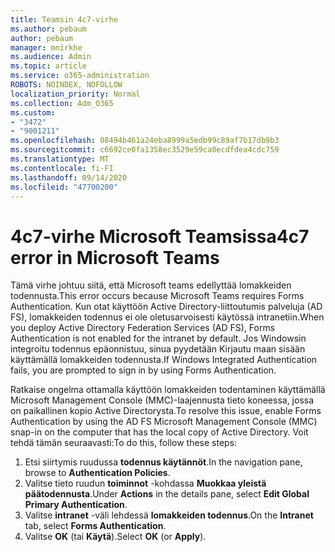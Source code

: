 ```yaml
---
title: Teamsin 4c7-virhe
ms.author: pebaum
author: pebaum
manager: mnirkhe
ms.audience: Admin
ms.topic: article
ms.service: o365-administration
ROBOTS: NOINDEX, NOFOLLOW
localization_priority: Normal
ms.collection: Adm_O365
ms.custom:
- "3472"
- "9001211"
ms.openlocfilehash: 08494b461a24eba8999a5edb99c89af7b17db9b3
ms.sourcegitcommit: c6692ce0fa1358ec3529e59ca0ecdfdea4cdc759
ms.translationtype: MT
ms.contentlocale: fi-FI
ms.lasthandoff: 09/14/2020
ms.locfileid: "47700200"
---
```

# <a name="4c7-error-in-microsoft-teams"></a><span data-ttu-id="f40d6-102">4c7-virhe Microsoft Teamsissa</span><span class="sxs-lookup"><span data-stu-id="f40d6-102">4c7 error in Microsoft Teams</span></span>

<span data-ttu-id="f40d6-103">Tämä virhe johtuu siitä, että Microsoft teams edellyttää lomakkeiden todennusta.</span><span class="sxs-lookup"><span data-stu-id="f40d6-103">This error occurs because Microsoft Teams requires Forms Authentication.</span></span> <span data-ttu-id="f40d6-104">Kun otat käyttöön Active Directory-liittoutumis palveluja (AD FS), lomakkeiden todennus ei ole oletusarvoisesti käytössä intranetiin.</span><span class="sxs-lookup"><span data-stu-id="f40d6-104">When you deploy Active Directory Federation Services (AD FS), Forms Authentication is not enabled for the intranet by default.</span></span> <span data-ttu-id="f40d6-105">Jos Windowsin integroitu todennus epäonnistuu, sinua pyydetään Kirjautu maan sisään käyttämällä lomakkeiden todennusta.</span><span class="sxs-lookup"><span data-stu-id="f40d6-105">If Windows Integrated Authentication fails, you are prompted to sign in by using Forms Authentication.</span></span>

<span data-ttu-id="f40d6-106">Ratkaise ongelma ottamalla käyttöön lomakkeiden todentaminen käyttämällä Microsoft Management Console (MMC)-laajennusta tieto koneessa, jossa on paikallinen kopio Active Directorysta.</span><span class="sxs-lookup"><span data-stu-id="f40d6-106">To resolve this issue, enable Forms Authentication by using the AD FS Microsoft Management Console (MMC) snap-in on the computer that has the local copy of Active Directory.</span></span> <span data-ttu-id="f40d6-107">Voit tehdä tämän seuraavasti:</span><span class="sxs-lookup"><span data-stu-id="f40d6-107">To do this, follow these steps:</span></span> 

1. <span data-ttu-id="f40d6-108">Etsi siirtymis ruudussa **todennus käytännöt**.</span><span class="sxs-lookup"><span data-stu-id="f40d6-108">In the navigation pane, browse to **Authentication Policies**.</span></span>
2. <span data-ttu-id="f40d6-109">Valitse tieto ruudun **toiminnot** -kohdassa **Muokkaa yleistä päätodennusta**.</span><span class="sxs-lookup"><span data-stu-id="f40d6-109">Under **Actions** in the details pane, select **Edit Global Primary Authentication**.</span></span>
3. <span data-ttu-id="f40d6-110">Valitse **intranet** -väli lehdessä **lomakkeiden todennus**.</span><span class="sxs-lookup"><span data-stu-id="f40d6-110">On the **Intranet** tab, select **Forms Authentication**.</span></span>
4. <span data-ttu-id="f40d6-111">Valitse **OK** (tai **Käytä**).</span><span class="sxs-lookup"><span data-stu-id="f40d6-111">Select **OK** (or **Apply**).</span></span>